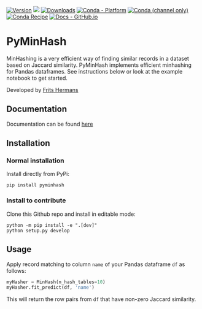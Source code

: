 <!--- BADGES: START --->
[![Version](https://img.shields.io/pypi/v/pyminhash)](https://pypi.org/project/pyminhash/)
![](https://img.shields.io/github/license/fritshermans/pyminhash)
[![Downloads](https://pepy.tech/badge/pyminhash)](https://pepy.tech/project/pyminhash)
[![Conda - Platform](https://img.shields.io/conda/pn/conda-forge/pyminhash?logo=anaconda&style=flat)][#conda-forge-package]
[![Conda (channel only)](https://img.shields.io/conda/vn/conda-forge/pyminhash?logo=anaconda&style=flat&color=orange)][#conda-forge-package]
[![Conda Recipe](https://img.shields.io/static/v1?logo=conda-forge&style=flat&color=green&label=recipe&message=pyminhash)][#conda-forge-feedstock]
[![Docs - GitHub.io](https://img.shields.io/static/v1?logo=readthdocs&style=flat&color=pink&label=docs&message=pyminhash)][#docs-package]

[#pypi-package]: https://pypi.org/project/pyminhash/
[#conda-forge-package]: https://anaconda.org/conda-forge/pyminhash
[#conda-forge-feedstock]: https://github.com/conda-forge/pyminhash-feedstock
[#docs-package]: https://pyminhash.readthedocs.io/en/latest/
<!--- BADGES: END --->

# PyMinHash

MinHashing is a very efficient way of finding similar records in a dataset based on Jaccard similarity. PyMinHash
implements efficient minhashing for Pandas dataframes. See instructions below or look at the example notebook to get
started.

Developed by [Frits Hermans](https://www.linkedin.com/in/frits-hermans-data-scientist/)

## Documentation

Documentation can be found [here](https://pyminhash.readthedocs.io/en/latest/)

## Installation

### Normal installation

Install directly from PyPi:

```
pip install pyminhash
```

### Install to contribute

Clone this Github repo and install in editable mode:

```
python -m pip install -e ".[dev]"
python setup.py develop
```

## Usage

Apply record matching to column `name` of your Pandas dataframe `df` as follows:

```python
myHasher = MinHash(n_hash_tables=10)
myHasher.fit_predict(df, 'name')
```

This will return the row pairs from `df` that have non-zero Jaccard similarity.
